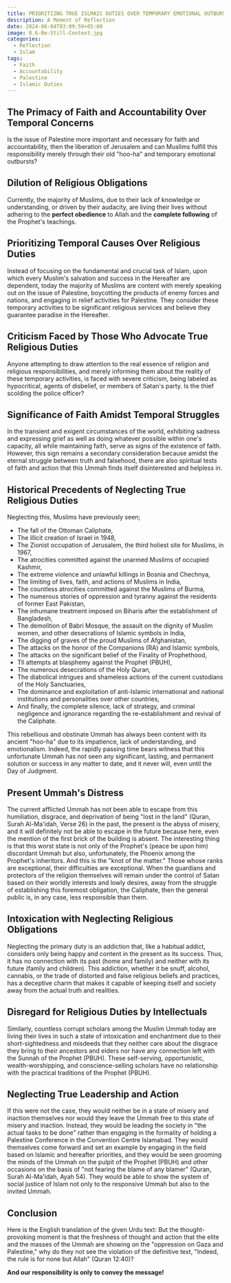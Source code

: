 ```yaml
---
title: PRIORITIZNG TRUE ISLMAIC DUTIES OVER TEMPORARY EMOTIONAL OUTBURSTS
description: A Moment of Reflection
date: 2024-06-04T03:09:59+05:00
image: 8.6-Be-Still-Context.jpg
categories:
  - Reflection
  - Islam
tags:
  - Faith
  - Accountability
  - Palestine
  - Islamic Duties
---
```


## The Primacy of Faith and Accountability Over Temporal Concerns
Is the issue of Palestine more important and necessary for faith and accountability, then the liberation of Jerusalem and can Muslims fulfill this responsibility merely through their old "hoo-ha" and temporary emotional outbursts?

## Dilution of Religious Obligations
Currently, the majority of Muslims, due to their lack of knowledge or understanding, or driven by their audacity, are living their lives without adhering to the **perfect obedience** to Allah and the **complete following** of the Prophet's teachings.

## Prioritizing Temporal Causes Over Religious Duties
Instead of focusing on the fundamental and crucial task of Islam, upon which every Muslim's salvation and success in the Hereafter are dependent, today the majority of Muslims are content with merely speaking out on the issue of Palestine, boycotting the products of enemy forces and nations, and engaging in relief activities for Palestine. They consider these temporary activities to be significant religious services and believe they guarantee paradise in the Hereafter.

## Criticism Faced by Those Who Advocate True Religious Duties
Anyone attempting to draw attention to the real essence of religion and religious responsibilities, and merely informing them about the reality of these temporary activities, is faced with severe criticism, being labeled as hypocritical, agents of disbelief, or members of Satan's party. Is the thief scolding the police officer?

## Significance of Faith Amidst Temporal Struggles
In the transient and exigent circumstances of the world, exhibiting sadness and expressing grief as well as doing whatever possible within one's capacity, all while maintaining faith, serve as signs of the existence of faith. However, this sign remains a secondary consideration because amidst the eternal struggle between truth and falsehood, there are also spiritual tests of faith and action that this Ummah finds itself disinterested and helpless in.

## Historical Precedents of Neglecting True Religious Duties
Neglecting this, Muslims have previously seen;

* The fall of the Ottoman Caliphate,
* The illicit creation of Israel in 1948,
* The Zionist occupation of Jerusalem, the third holiest site for Muslims, in 1967,
* The atrocities committed against the unarmed Muslims of occupied Kashmir,
* The extreme violence and unlawful killings in Bosnia and Chechnya,
* The limiting of lives, faith, and actions of Muslims in India,
* The countless atrocities committed against the Muslims of Burma,
* The numerous stories of oppression and tyranny against the residents of former East Pakistan,
* The inhumane treatment imposed on Biharis after the establishment of Bangladesh,
* The demolition of Babri Mosque, the assault on the dignity of Muslim women, and other desecrations of Islamic symbols in India,
* The digging of graves of the proud Muslims of Afghanistan,
* The attacks on the honor of the Companions (RA) and Islamic symbols,
* The attacks on the significant belief of the Finality of Prophethood,
* Tll attempts at blasphemy against the Prophet (PBUH),
* The numerous desecrations of the Holy Quran,
* The diabolical intrigues and shameless actions of the current custodians of the Holy Sanctuaries,
* The dominance and exploitation of anti-Islamic international and national institutions and personalities over other countries,
* And finally, the complete silence, lack of strategy, and criminal negligence and ignorance regarding the re-establishment and revival of the Caliphate.
  
This rebellious and obstinate Ummah has always been content with its ancient "hoo-ha" due to its impatience, lack of understanding, and emotionalism. Indeed, the rapidly passing time bears witness that this unfortunate Ummah has not seen any significant, lasting, and permanent solution or success in any matter to date, and it never will, even until the Day of Judgment.

## Present Ummah's Distress
The current afflicted Ummah has not been able to escape from this humiliation, disgrace, and deprivation of being "lost in the land" (Quran, Surah Al-Ma'idah, Verse 26) in the past, the present is the abyss of misery, and it will definitely not be able to escape in the future because here, even the mention of the first brick of the building is absent. The interesting thing is that this worst state is not only of the Prophet's (peace be upon him) discordant Ummah but also, unfortunately, the Phoenix among the Prophet's inheritors. And this is the "knot of the matter." Those whose ranks are exceptional, their difficulties are exceptional. When the guardians and protectors of the religion themselves will remain under the control of Satan based on their worldly interests and lowly desires, away from the struggle of establishing this foremost obligation, the Caliphate, then the general public is, in any case, less responsible than them.

## Intoxication with Neglecting Religious Obligations
Neglecting the primary duty is an addiction that, like a habitual addict, considers only being happy and content in the present as its success. Thus, it has no connection with its past (home and family) and neither with its future (family and children). This addiction, whether it be snuff, alcohol, cannabis, or the trade of distorted and false religious beliefs and practices, has a deceptive charm that makes it capable of keeping itself and society away from the actual truth and realities.

## Disregard for Religious Duties by Intellectuals
Similarly, countless corrupt scholars among the Muslim Ummah today are living their lives in such a state of intoxication and enchantment due to their short-sightedness and misdeeds that they neither care about the disgrace they bring to their ancestors and elders nor have any connection left with the Sunnah of the Prophet (PBUH). These self-serving, opportunistic, wealth-worshipping, and conscience-selling scholars have no relationship with the practical traditions of the Prophet (PBUH).

## Neglecting True Leadership and Action
If this were not the case, they would neither be in a state of misery and inaction themselves nor would they leave the Ummah free to this state of misery and inaction. Instead, they would be leading the society in "the actual tasks to be done" rather than engaging in the formality of holding a Palestine Conference in the Convention Centre Islamabad. They would themselves come forward and set an example by engaging in the field based on Islamic and hereafter priorities, and they would be seen grooming the minds of the Ummah on the pulpit of the Prophet (PBUH) and other occasions on the basis of "not fearing the blame of any blamer" (Quran, Surah Al-Ma'idah, Ayah 54). They would be able to show the system of social justice of Islam not only to the responsive Ummah but also to the invited Ummah.

## Conclusion
Here is the English translation of the given Urdu text:
But the thought-provoking moment is that the freshness of thought and action that the elite and the masses of the Ummah are showing on the "oppression on Gaza and Palestine," why do they not see the violation of the definitive text, "Indeed, the rule is for none but Allah" (Quran 12:40)?




**And our responsibility is only to convey the message!**